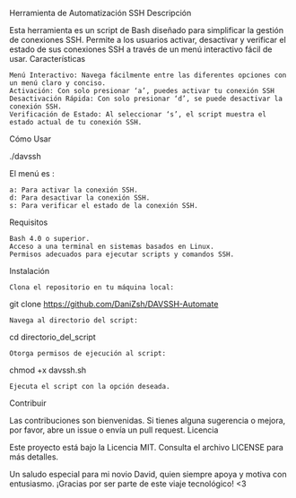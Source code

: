 Herramienta de Automatización SSH
Descripción

Esta herramienta es un script de Bash diseñado para simplificar la gestión de conexiones SSH. Permite a los usuarios activar, desactivar y verificar el estado de sus conexiones SSH a través de un menú interactivo fácil de usar.
Características

    Menú Interactivo: Navega fácilmente entre las diferentes opciones con un menú claro y conciso.
    Activación: Con solo presionar ‘a’, puedes activar tu conexión SSH 
    Desactivación Rápida: Con solo presionar ‘d’, se puede desactivar la conexión SSH.
    Verificación de Estado: Al seleccionar ‘s’, el script muestra el estado actual de tu conexión SSH.

Cómo Usar

./davssh 

El menú es :

    a: Para activar la conexión SSH.
    d: Para desactivar la conexión SSH.
    s: Para verificar el estado de la conexión SSH.

Requisitos

    Bash 4.0 o superior.
    Acceso a una terminal en sistemas basados en Linux.
    Permisos adecuados para ejecutar scripts y comandos SSH.

Instalación

    Clona el repositorio en tu máquina local:

git clone https://github.com/DaniZsh/DAVSSH-Automate

    Navega al directorio del script:

cd directorio_del_script

    Otorga permisos de ejecución al script:

chmod +x davssh.sh

    Ejecuta el script con la opción deseada.

Contribuir

Las contribuciones son bienvenidas. Si tienes alguna sugerencia o mejora, por favor, abre un issue o envía un pull request.
Licencia

Este proyecto está bajo la Licencia MIT. Consulta el archivo LICENSE para más detalles.

Un saludo especial para mi novio David, quien siempre apoya y motiva con entusiasmo. ¡Gracias por ser parte de este viaje tecnológico! <3
